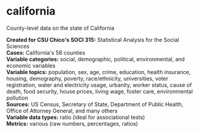 # california
County-level data on the state of California
<p>
  <b>Created for CSU Chico's SOCI 315:</b> Statistical Analysis for the Social Sciences<br>
<b>Cases:</b> California's 58 counties<br>
<b>Variable categories:</b> social, demographic, political, environmental, and economic variables<br>
<b>Variable topics:</b> population, sex, age, crime, education, health insurance, housing, demography, poverty, race/ethnicity, universities, voter registration, water and electricity usage, urbanity, worker status, cause of death, food security, house prices, living wage, foster care, environmental pollution<br>
<b>Sources:</b> US Census, Secretary of State, Department of Public Health, Office of Attorney General, and many others<br>
<b>Variable data types:</b> ratio (ideal for associational tests)<br>
<b>Metrics:</b> various (raw numbers, percentages, ratios)<br>
